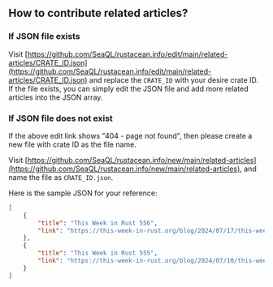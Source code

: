 ## How to contribute related articles?

### If JSON file exists

Visit [https://github.com/SeaQL/rustacean.info/edit/main/related-articles/CRATE_ID.json](https://github.com/SeaQL/rustacean.info/edit/main/related-articles/CRATE_ID.json) and replace the `CRATE_ID` with your desire crate ID. If the file exists, you can simply edit the JSON file and add more related articles into the JSON array.

### If JSON file does not exist

If the above edit link shows "404 - page not found", then please create a new file with crate ID as the file name.

Visit [https://github.com/SeaQL/rustacean.info/new/main/related-articles](https://github.com/SeaQL/rustacean.info/new/main/related-articles), and name the file as `CRATE_ID.json`.

Here is the sample JSON for your reference:

```json
[
    {
        "title": "This Week in Rust 556",
        "link": "https://this-week-in-rust.org/blog/2024/07/17/this-week-in-rust-556/"
    },
    {
        "title": "This Week in Rust 555",
        "link": "https://this-week-in-rust.org/blog/2024/07/10/this-week-in-rust-555/"
    }
]
```
